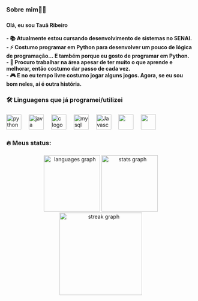 <h3 align="left">Sobre mim👩‍💻</h3>

###

<h4 align="left">Olá, eu sou Tauã Ribeiro<br><br>- 📚 Atualmente estou cursando desenvolvimento de sistemas no SENAI.<br>- ⚡ Costumo programar em Python para desenvolver um pouco de lógica de programação... E também porque eu gosto de programar em Python. <br> - 🔭 Procuro trabalhar na área apesar de ter muito o que aprende e melhorar, então costumo dar passo de cada vez.<br>- 🎮 E no eu tempo livre costumo jogar alguns jogos.  Agora, se eu sou bom neles, aí é outra história.</h4>

###

<h3 align="left">🛠 Linguagens que já programei/utilizei</h3>

###

<div align="left">
  <img src="https://cdn.jsdelivr.net/gh/devicons/devicon/icons/python/python-original.svg" height="40" alt="python logo"  />
  <img width="12" />
  <img src="https://cdn.jsdelivr.net/gh/devicons/devicon/icons/java/java-original.svg" height="40" alt="java logo"  />
  <img width="12" />
  <img src="https://cdn.jsdelivr.net/gh/devicons/devicon/icons/c/c-original.svg" height="40" alt="c logo"  />
  <img width="12" />
  <img src="https://skillicons.dev/icons?i=mysql" height="40" alt="mysql logo"  />
  <img width="12">
  <img src="https://cdn.jsdelivr.net/gh/devicons/devicon@latest/icons/javascript/javascript-original.svg" height="40" alt="Javascript logo"/>
  <img width="12">
  <img src="https://cdn.jsdelivr.net/gh/devicons/devicon@latest/icons/html5/html5-original.svg" height="40"/>
  <img width="12">
  <img src="https://cdn.jsdelivr.net/gh/devicons/devicon@latest/icons/css3/css3-original.svg" height="40"/>
  <img width="12">
          
  
          
</div>

###

<h3 align="left">🔥   Meus status:</h3>

###

<div align="center">
  <img src="https://github-readme-stats.vercel.app/api/top-langs?username=TauaRibeiro&locale=pt-br&hide_title=false&layout=compact&card_width=320&langs_count=4&theme=dracula&hide_border=false&order=2" height="150" alt="languages graph"  />
  <img src="https://github-readme-stats.vercel.app/api?username=TauaRibeiro&hide_title=false&hide_rank=false&show_icons=true&include_all_commits=true&count_private=true&disable_animations=false&theme=dracula&locale=pt-br&hide_border=false&order=1" height="150" alt="stats graph"  />
  <img src="https://streak-stats.demolab.com?user=TauaRibeiro&locale=pt-br&mode=daily&theme=dracula&hide_border=false&border_radius=5&order=3" height="220" alt="streak graph"  />
</div>

###


